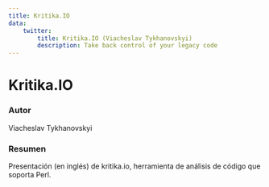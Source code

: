 ```yaml
---
title: Kritika.IO
data:
    twitter:
        title: Kritika.IO (Viacheslav Tykhanovskyi)
        description: Take back control of your legacy code
---
```


# Kritika.IO

### Autor
Viacheslav Tykhanovskyi

### Resumen
Presentación (en inglés) de kritika.io, herramienta de análisis de código que soporta Perl.
